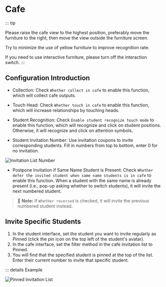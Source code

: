 <LanguageWarn/>

# Cafe
::: tip

Please raise the cafe view to the highest position, preferably move the furniture to the right, then move the view outside the furniture screen.

Try to minimize the use of yellow furniture to improve recognition rate.

If you need to use interactive furniture, please turn off the interaction switch.
:::

## Configuration Introduction
- Collection: Check `Whether collect in cafe` to enable this function, which will collect cafe outputs.

- Touch Head: Check `Whether touch in cafe` to enable this function, which will increase relationships by touching heads.

- Student Recognition: Check `Enable student recognize touch mode` to enable this function, which will recognize and click on student positions. Otherwise, it will recognize and click on attention symbols.

- Student Invitation Number: Use invitation coupons to invite corresponding students. Fill in numbers from top to bottom, enter 0 for no invitation.

![Invitation List Number](/img/cafe/invite_list_1.png)

- Postpone Invitation if Same Name Student is Present: Check `Whether defer the invited student when same name students is in cafe` to enable this function. When a student with the same name is already present (i.e., pop-up asking whether to switch students), it will invite the next numbered student.
> :memo: **Note:** If `Whether reversed` is checked, it will invite the previous numbered student instead.

## Invite Specific Students

1. In the student interface, set the student you want to invite regularly as Pinned (click the pin icon on the top left of the student's avatar).
2. In the cafe interface, set the filter method in the cafe invitation list to Pinned.
3. You will find that the specified student is pinned at the top of the list. Enter their current number to invite that specific student.

::: details Example

![Pinned Invitation List](/img/cafe/invite_list_2.png)








